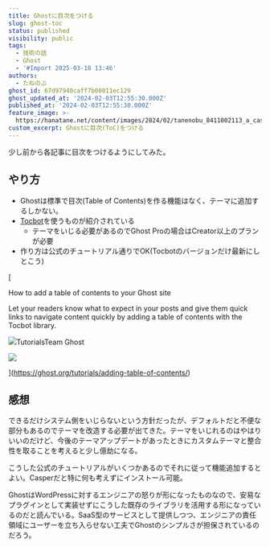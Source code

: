 ```yaml
---
title: Ghostに目次をつける
slug: ghost-toc
status: published
visibility: public
tags:
  - 技術の話
  - Ghost
  - '#Import 2025-03-18 13:46'
authors:
  - たねのぶ
ghost_id: 67d97940caff7b00011ec129
ghost_updated_at: '2024-02-03T12:55:30.000Z'
published_at: '2024-02-03T12:55:30.000Z'
feature_image: >-
  https://hanatane.net/content/images/2024/02/tanenobu_8411002113_a_casper_ghost_is_writing_table_of_contents_34bab1e0-de6c-42cc-8dfb-412322a16c6b.png
custom_excerpt: Ghostに目次(ToC)をつける
---
```

少し前から各記事に目次をつけるようにしてみた。

## やり方

-   Ghostは標準で目次(Table of Contents)を作る機能はなく、テーマに追加するしかない。
-   [Tocbot](https://tscanlin.github.io/tocbot/)を使うものが紹介されている
    -   テーマをいじる必要があるのでGhost Proの場合はCreator以上のプランが必要
-   作り方は公式のチュートリアル通りでOK(Tocbotのバージョンだけ最新にしとこう)

[

How to add a table of contents to your Ghost site

Let your readers know what to expect in your posts and give them quick links to navigate content quickly by adding a table of contents with the Tocbot library.

![](https://ghost.org/favicon.ico)TutorialsTeam Ghost

![](https://ghost.org/tutorials/content/images/size/w1200/2022/05/toc.jpg)

](https://ghost.org/tutorials/adding-table-of-contents/)

## 感想

できるだけシステム側をいじらないという方針だったが、デフォルトだと不便な部分もあるのでテーマを改造する必要が出てきた。テーマをいじれるのはやはりいいのだけど、今後のテーマアップデートがあったときにカスタムテーマと整合性を取ることを考えると少し億劫になる。

こうした公式のチュートリアルがいくつかあるのでそれに従って機能追加するとよい。Casperだと特に何も考えずにインストール可能。

GhostはWordPressに対するエンジニアの怒りが形になったものなので、安易なプラグインとして実装せずにこうした既存のライブラリを活用する形になっているのだと読んでいる。SaaS型のサービスとして提供しつつ、エンジニアの責任領域にユーザーを立ち入らせない工夫でGhostのシンプルさが担保されているのだろう。
